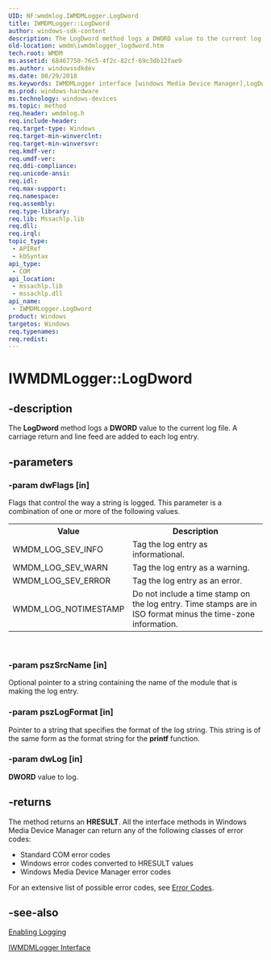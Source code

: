 ```yaml
---
UID: NF:wmdmlog.IWMDMLogger.LogDword
title: IWMDMLogger::LogDword
author: windows-sdk-content
description: The LogDword method logs a DWORD value to the current log file. A carriage return and line feed are added to each log entry.
old-location: wmdm\iwmdmlogger_logdword.htm
tech.root: WMDM
ms.assetid: 68467750-76c5-4f2c-82cf-69c3db12fae9
ms.author: windowssdkdev
ms.date: 08/29/2018
ms.keywords: IWMDMLogger interface [windows Media Device Manager],LogDword method, IWMDMLogger.LogDword, IWMDMLogger::LogDword, IWMDMLoggerLogDword, LogDword, LogDword method [windows Media Device Manager], LogDword method [windows Media Device Manager],IWMDMLogger interface, wmdm.iwmdmlogger_logdword, wmdmlog/IWMDMLogger::LogDword
ms.prod: windows-hardware
ms.technology: windows-devices
ms.topic: method
req.header: wmdmlog.h
req.include-header: 
req.target-type: Windows
req.target-min-winverclnt: 
req.target-min-winversvr: 
req.kmdf-ver: 
req.umdf-ver: 
req.ddi-compliance: 
req.unicode-ansi: 
req.idl: 
req.max-support: 
req.namespace: 
req.assembly: 
req.type-library: 
req.lib: Mssachlp.lib
req.dll: 
req.irql: 
topic_type:
 - APIRef
 - kbSyntax
api_type:
 - COM
api_location:
 - mssachlp.lib
 - mssachlp.dll
api_name:
 - IWMDMLogger.LogDword
product: Windows
targetos: Windows
req.typenames: 
req.redist: 
---
```


# IWMDMLogger::LogDword


## -description



The <b>LogDword</b> method logs a <b>DWORD</b> value to the current log file. A carriage return and line feed are added to each log entry.




## -parameters




### -param dwFlags [in]

Flags that control the way a string is logged. This parameter is a combination of one or more of the following values.

<table>
<tr>
<th>Value
                </th>
<th>Description
                </th>
</tr>
<tr>
<td>WMDM_LOG_SEV_INFO</td>
<td>Tag the log entry as informational.</td>
</tr>
<tr>
<td>WMDM_LOG_SEV_WARN</td>
<td>Tag the log entry as a warning.</td>
</tr>
<tr>
<td>WMDM_LOG_SEV_ERROR</td>
<td>Tag the log entry as an error.</td>
</tr>
<tr>
<td>WMDM_LOG_NOTIMESTAMP</td>
<td>Do not include a time stamp on the log entry. Time stamps are in ISO format minus the time-zone information.</td>
</tr>
</table>
 


### -param pszSrcName [in]

Optional pointer to a string containing the name of the module that is making the log entry.


### -param pszLogFormat [in]

Pointer to a string that specifies the format of the log string. This string is of the same form as the format string for the <b>printf</b> function.


### -param dwLog [in]

<b>DWORD</b> value to log.


## -returns



The method returns an <b>HRESULT</b>. All the interface methods in Windows Media Device Manager can return any of the following classes of error codes:

<ul>
<li>Standard COM error codes </li>
<li>Windows error codes converted to HRESULT values </li>
<li>Windows Media Device Manager error codes </li>
</ul>
For an extensive list of possible error codes, see <a href="https://msdn.microsoft.com/37e4ad70-afe9-40d6-8c4b-e5fcaa8db4ad">Error Codes</a>.




## -see-also




<a href="https://msdn.microsoft.com/50fc1d71-b650-4ba5-a6e1-631c0b9fe8ad">Enabling Logging</a>



<a href="https://msdn.microsoft.com/bededb91-f343-455b-a3ef-548e6f961933">IWMDMLogger Interface</a>
 

 

